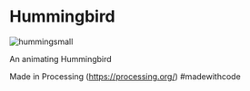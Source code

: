 # Hummingbird

![hummingsmall](https://cloud.githubusercontent.com/assets/6465136/6721108/9079af50-cd97-11e4-899c-741f09bc8250.gif)

An animating Hummingbird

Made in Processing (https://processing.org/)
#madewithcode
